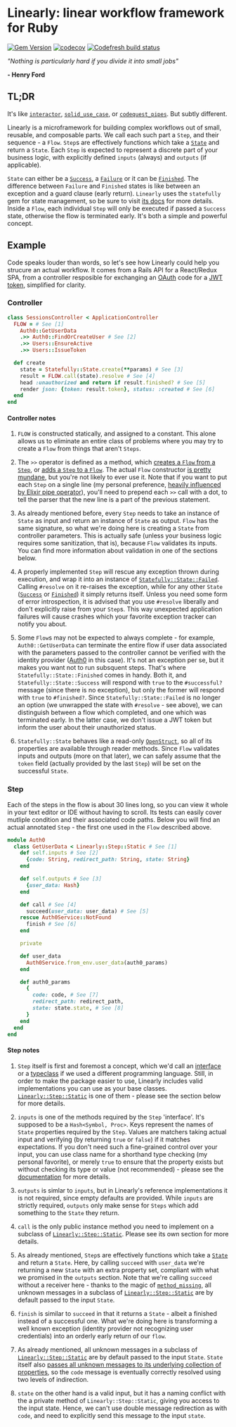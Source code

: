 # Linearly: linear workflow framework for Ruby

[![Gem Version](https://badge.fury.io/rb/linearly.svg)](https://badge.fury.io/rb/linearly) [![codecov](https://codecov.io/gh/marcinwyszynski/linearly/branch/master/graph/badge.svg)](https://codecov.io/gh/marcinwyszynski/linearly) [![Codefresh build status](https://g.codefresh.io/api/badges/build?repoOwner=marcinwyszynski&repoName=linearly&branch=master&pipelineName=test&accountName=marcinwyszynski&type=cf-1)](https://g.codefresh.io/repositories/marcinwyszynski/linearly/builds?filter=trigger:build;branch:master;service:59271ac5fc38af00018ddfea~test)

_"Nothing is particularly hard if you divide it into small jobs"_

**- Henry Ford**

## TL;DR

It's like [`interactor`](https://github.com/collectiveidea/interactor), [`solid_use_case`](https://github.com/gilbert/solid_use_case), or [`codequest_pipes`](https://github.com/codequest-eu/codequest_pipes). But subtly different.

Linearly is a microframework for building complex workflows out of small, reusable, and composable parts. We call each such part a `Step`, and their sequence - a `Flow`. `Step`s are effectively functions which take a [`State`](http://www.rubydoc.info/gems/statefully/Statefully/State) and return a `State`. Each `Step` is expected to represent a discrete part of your business logic, with explicitly defined `inputs` (always) and `outputs` (if applicable).

`State` can either be a [`Success`](http://www.rubydoc.info/gems/statefully/Statefully/State/Success), a [`Failure`](http://www.rubydoc.info/gems/statefully/Statefully/State/Failure) or it can be [`Finished`](http://www.rubydoc.info/gems/statefully/Statefully/State/Finished). The difference between `Failure` and `Finished` states is like between an exception and a guard clause (early return). `Linearly` uses the `statefully` gem for state management, so be sure to visit [its docs](https://github.com/marcinwyszynski/statefully) for more details. Inside a `Flow`, each individual `Step` will only be executed if passed a `Success` state, otherwise the flow is terminated early. It's both a simple and powerful concept.

## Example

Code speaks louder than words, so let's see how Linearly could help you strucure an actual workflow. It comes from a Rails API for a React/Redux SPA, from a controller resposible for exchanging an [OAuth](https://oauth.net/2/) code for a [JWT token](https://jwt.io/), simplified for clarity.

### Controller

```ruby
class SessionsController < ApplicationController
  FLOW = # See [1]
    Auth0::GetUserData
    .>> Auth0::FindOrCreateUser # See [2]
    .>> Users::EnsureActive
    .>> Users::IssueToken

  def create
    state = Statefully::State.create(**params) # See [3]
    result = FLOW.call(state).resolve # See [4]
    head :unauthorized and return if result.finished? # See [5]
    render json: {token: result.token}, status: :created # See [6]
  end
end
```

#### Controller notes

1. `FLOW` is constructed statically, and assigned to a constant. This alone allows us to eliminate an entire class of problems where you may try to create a `Flow` from things that aren't `Steps`.

1. The `>>` operator is defined as a method, which [creates a `Flow` from a `Step`](http://www.rubydoc.info/gems/linearly/Linearly%2FMixins%2FFlowBuilder.%3E%3E), or [adds a `Step` to a `Flow`](http://www.rubydoc.info/gems/linearly/Linearly/Flow#>>-instance_method). The actual `Flow` constructor [is pretty mundane](http://www.rubydoc.info/gems/linearly/Linearly%2FFlow:initialize), but you're not likely to ever use it. Note that if you want to put each `Step` on a single line (my personal preference, [heavily influenced by Elixir pipe operator](https://elixirschool.com/en/lessons/basics/pipe-operator/)), you'll need to prepend each `>>` call with a dot, to tell the parser that the new line is a part of the previous statement.

1. As already mentioned before, every `Step` needs to take an instance of `State` as input and return an instance of `State` as output. `Flow` has the same signature, so what we're doing here is creating a `State` from controller parameters. This is actually safe (unless your business logic requires some sanitization, that is), because `Flow` validates its inputs. You can find more information about validation in one of the sections below.

1. A properly implemented `Step` will rescue any exception thrown during execution, and wrap it into an instance of [`Statefully::State::Failed`](http://www.rubydoc.info/gems/statefully/Statefully/State/Failure). Calling `#resolve` on it re-raises the exception, while for any other `State` ([`Success`](http://www.rubydoc.info/gems/statefully/Statefully/State/Success) or [`Finished`](http://www.rubydoc.info/gems/statefully/Statefully/State/Finished)) it simply returns itself. Unless you need some form of error introspection, it is advised that you use `#resolve` liberally and don't explicitly raise from your `Step`s. This way unexpected application failures will cause crashes which your favorite exception tracker can notify you about.

1. Some `Flow`s may not be expected to always complete - for example, `Auth0::GetUserData` can terminate the entire flow if user data associated with the parameters passed to the controller cannot be verified with the identity provider ([Auth0](https://auth0.com/) in this case). It's not an exception per se, but it makes you want not to run subsquent steps. That's where `Statefully::State::Finished` comes in handy. Both it, and `Statefully::State::Success` will respond with `true` to the `#successful?` message (since there is no exception), but only the former will respond with `true` to `#finished?`. Since `Statefully::State::Failed` is no longer an option (we unwrapped the state with `#resolve` - see above), we can distinguish between a flow which completed, and one which was terminated early. In the latter case, we don't issue a JWT token but inform the user about their unauthorized status.

1. `Statefully::State` behaves like a read-only [`OpenStruct`](http://ruby-doc.org/stdlib-2.5.0/libdoc/ostruct/rdoc/OpenStruct.html), so all of its properties are available through reader methods. Since `Flow` validates inputs and outputs (more on that later), we can safely assume that the `token` field (actually provided by the last `Step`) will be set on the successful `State`.

### Step

Each of the steps in the flow is about 30 lines long, so you can view it whole in your text editor or IDE without having to scroll. Its tests can easily cover mutliple condition and their associated code paths. Below you will find an actual annotated `Step` - the first one used in the `Flow` described above.

```ruby
module Auth0
  class GetUserData < Linearly::Step::Static # See [1]
    def self.inputs # See [2]
      {code: String, redirect_path: String, state: String}
    end

    def self.outputs # See [3]
      {user_data: Hash}
    end

    def call # See [4]
      succeed(user_data: user_data) # See [5]
    rescue Auth0Service::NotFound
      finish # See [6]
    end

    private

    def user_data
      Auth0Service.from_env.user_data(auth0_params)
    end

    def auth0_params
      {
        code: code, # See [7]
        redirect_path: redirect_path,
        state: state.state, # See [8]
      }
    end
  end
end
```

#### Step notes

1. `Step` itself is first and foremost a concept, which we'd call an [interface](https://docs.oracle.com/javase/tutorial/java/concepts/interface.html) or a [typeclass](http://learnyouahaskell.com/types-and-typeclasses) if we used a different programming language. Still, in order to make the package easier to use, Linearly includes valid implementations you can use as your base classes. [`Linearly::Step::Static`](http://www.rubydoc.info/gems/linearly/Linearly/Step/Static) is one of them - please see the section below for more details.

1. `inputs` is one of the methods required by the `Step` 'interface'. It's supposed to be a `Hash<Symbol, Proc>`. Keys represent the names of `State` properties required by the `Step`. Values are matchers taking actual input and verifying (by returning `true` or `false`) if it matches expectations. If you don't need such a fine-grained control over your input, you can use class name for a shorthand type checking (my personal favorite), or merely `true` to ensure that the property exists but without checking its type or value (not recommended) - please see the [documentation](http://www.rubydoc.info/gems/linearly/Linearly/Validation/Expectation) for more details.

1. `outputs` is simlar to `inputs`, but in Linearly's reference implementations it is not required, since empty defaults are provided. While `inputs` are strictly required, `outputs` only make sense for `Steps` which add something to the `State` they return.

1. `call` is the only public instance method you need to implement on a subclass of [`Linearly::Step::Static`](http://www.rubydoc.info/gems/linearly/Linearly/Step/Static). Please see its own section for more details.

1. As already mentioned, `Step`s are effectively functions which take a [`State`](http://www.rubydoc.info/gems/statefully/Statefully/State) and return a `State`. Here, by calling `succeed` with `user_data` we're returning a new `State` with an extra property set, compliant with what we promised in the `outputs` section. Note that we're calling `succeed` without a receiver here - thanks to the magic of [`method_missing`](http://www.rubydoc.info/gems/linearly/Linearly%2FStep%2FStatic:method_missing), all unknown messages in a subclass of [`Linearly::Step::Static`](http://www.rubydoc.info/gems/linearly/Linearly/Step/Static) are by default passed to the input `State`.

1. `finish` is similar to `succeed` in that it returns a `State` - albeit a finished instead of a successful one. What we're doing here is transforming a well known exception (identity provider not recognizing user credentials) into an orderly early return of our `flow`.

1. As already mentioned, all unknown messages in a subclass of [`Linearly::Step::Static`](http://www.rubydoc.info/gems/linearly/Linearly/Step/Static) are by default passed to the input `State`. `State` itself also [passes all unknown messages to its underlying collection of properties](http://www.rubydoc.info/gems/statefully/Statefully%2FState:method_missing), so the `code` message is eventually correctly resolved using two levels of indirection.

1. `state` on the other hand is a valid input, but it has a naming conflict with the a private method of `Linearly::Step::Static`, giving you access to the input state. Hence, we can't use double message redirection as with `code`, and need to explicitly send this message to the input `state`.
